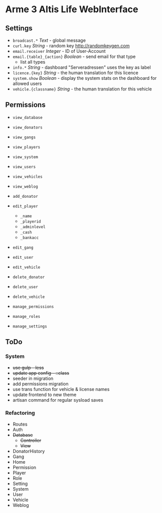 # Arme 3 Altis Life WebInterface

## Settings

* `broadcast.*`             _Text_ - global message
* `curl.key`                _String_ - random key http://randomkeygen.com
* `email.receiver`          _Integer_ - ID of User-Account
* `email.{table}_{action}`  _Boolean_ - send email for that type
    * list all types
* `info.*`                  _String_ - dashboard "Serveradressen" uses the key as label
* `licence.{key}`           _String_ - the human translation for this licence
* `system.show`             _Boolean_ - display the system stats on the dashboard for allowed users
* `vehicle.{classname}`     _String_ - the human translation for this vehicle

## Permissions

* `view_database`
* `view_donators`
* `view_gangs`
* `view_players`
* `view_system`
* `view_users`
* `view_vehicles`
* `view_weblog`

* `add_donator`

* `edit_player`
    * `_name`
    * `_playerid`
    * `_adminlevel`
    * `_cash`
    * `_bankacc`
* `edit_gang`
* `edit_user`
* `edit_vehicle`

* `delete_donator`
* `delete_user`
* `delete_vehicle`

* `manage_permissions`
* `manage_roles`
* `manage_settings`

## ToDo

### System

* ~~use gulp - less~~
* ~~update app config - ::class~~
* seeder in migration
* add permissions migration
* use trans function for vehicle & license names
* update frontend to new theme
* artisan command for regular sysload saves

### Refactoring

* Routes
* Auth
* ~~Database~~
    * ~~Controller~~
    * ~~View~~
* DonatorHistory
* Gang
* Home
* Permission
* Player
* Role
* Setting
* System
* User
* Vehicle
* Weblog